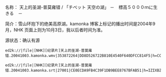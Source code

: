 名称： 天上的圣湖-普莫雍错 / 「チベット  天空の湖」 －　標高５０００ｍに生きる　－

简介：雪山环抱下的绝美高原湖。kamonka 博客上标记的播出时间是2004年9月，NHK 页面上则为10月3日，我以后者时间为准。

源状态：确认有源

```
ed2k://|file|[NHK][纪录片]天上的圣湖-普莫雍错.20041003.kamonka.wmv|353872264|DD8D526722B810E4540F640DFCC814F5|h=CCCF5QWCETC3MDSWUD5D3UMR5F3JUXMH|/

ed2k://|file|[NHK][纪录片]天上的圣湖-普莫雍错.20041003.kamonka.srt|27001|CE0ECDA9FB4C39F1DB9BEE8767BFAB51|h=IZIXBZTZT4INYJOWPHIHFCXXGWZ22EFQ|/
```
